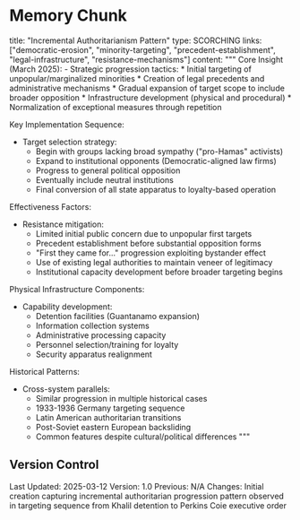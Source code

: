 # Memory Chunk

<chunk>
title: "Incremental Authoritarianism Pattern"
type: SCORCHING
links: ["democratic-erosion", "minority-targeting", "precedent-establishment", "legal-infrastructure", "resistance-mechanisms"]
content: """
Core Insight (March 2025):
- Strategic progression tactics:
  * Initial targeting of unpopular/marginalized minorities
  * Creation of legal precedents and administrative mechanisms
  * Gradual expansion of target scope to include broader opposition
  * Infrastructure development (physical and procedural)
  * Normalization of exceptional measures through repetition

Key Implementation Sequence:
- Target selection strategy:
  * Begin with groups lacking broad sympathy ("pro-Hamas" activists)
  * Expand to institutional opponents (Democratic-aligned law firms)
  * Progress to general political opposition
  * Eventually include neutral institutions
  * Final conversion of all state apparatus to loyalty-based operation

Effectiveness Factors:
- Resistance mitigation:
  * Limited initial public concern due to unpopular first targets
  * Precedent establishment before substantial opposition forms
  * "First they came for..." progression exploiting bystander effect
  * Use of existing legal authorities to maintain veneer of legitimacy
  * Institutional capacity development before broader targeting begins

Physical Infrastructure Components:
- Capability development:
  * Detention facilities (Guantanamo expansion)
  * Information collection systems
  * Administrative processing capacity
  * Personnel selection/training for loyalty
  * Security apparatus realignment

Historical Patterns:
- Cross-system parallels:
  * Similar progression in multiple historical cases
  * 1933-1936 Germany targeting sequence
  * Latin American authoritarian transitions
  * Post-Soviet eastern European backsliding
  * Common features despite cultural/political differences
"""
</chunk>

## Version Control
Last Updated: 2025-03-12
Version: 1.0
Previous: N/A
Changes: Initial creation capturing incremental authoritarian progression pattern observed in targeting sequence from Khalil detention to Perkins Coie executive order